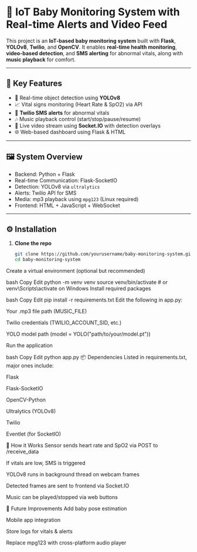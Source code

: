 # 🍼 IoT Baby Monitoring System with Real-time Alerts and Video Feed

This project is an **IoT-based baby monitoring system** built with **Flask**, **YOLOv8**, **Twilio**, and **OpenCV**. It enables **real-time health monitoring**, **video-based detection**, and **SMS alerting** for abnormal vitals, along with **music playback** for comfort.

---

## 🌟 Key Features

- 🎯 Real-time object detection using **YOLOv8**
- 📈 Vital signs monitoring (Heart Rate & SpO2) via API
- 📩 **Twilio SMS alerts** for abnormal vitals
- 🎶 Music playback control (start/stop/pause/resume)
- 📡 Live video stream using **Socket.IO** with detection overlays
- 🌐 Web-based dashboard using Flask & HTML

---

## 🖼️ System Overview

- Backend: Python + Flask
- Real-time Communication: Flask-SocketIO
- Detection: YOLOv8 via `ultralytics`
- Alerts: Twilio API for SMS
- Media: mp3 playback using `mpg123` (Linux required)
- Frontend: HTML + JavaScript + WebSocket

---

## ⚙️ Installation

1. **Clone the repo**
   ```bash
   git clone https://github.com/yourusername/baby-monitoring-system.git
   cd baby-monitoring-system
Create a virtual environment (optional but recommended)

bash
Copy
Edit
python -m venv venv
source venv/bin/activate  # or venv\Scripts\activate on Windows
Install required packages

bash
Copy
Edit
pip install -r requirements.txt
Edit the following in app.py:

Your .mp3 file path (MUSIC_FILE)

Twilio credentials (TWILIO_ACCOUNT_SID, etc.)

YOLO model path (model = YOLO("path/to/your/model.pt"))

Run the application

bash
Copy
Edit
python app.py
📦 Dependencies
Listed in requirements.txt, major ones include:

Flask

Flask-SocketIO

OpenCV-Python

Ultralytics (YOLOv8)

Twilio

Eventlet (for SocketIO)

📱 How it Works
Sensor sends heart rate and SpO2 via POST to /receive_data

If vitals are low, SMS is triggered

YOLOv8 runs in background thread on webcam frames

Detected frames are sent to frontend via Socket.IO

Music can be played/stopped via web buttons

🧠 Future Improvements
Add baby pose estimation

Mobile app integration

Store logs for vitals & alerts

Replace mpg123 with cross-platform audio player
